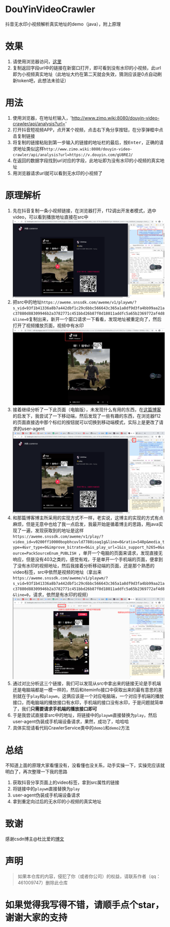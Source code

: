 # DouYinVideoCrawler

抖音无水印小视频解析真实地址的demo（java），附上原理

# 效果

1. 请使用浏览器访问，[这里](http://www.zimo.wiki:8080/douyin-video-crawler/api/analysis?url=https://v.douyin.com/gU8REJ/)
2. 复制返回字段url中的链接在新窗口打开，即可看到没有水印的小视频，此url即为小视频真实地址（此地址大约在第二天就会失效，猜测应该是0点自动刷新token吧，此想法未验证）

# 用法

1. 使用浏览器，在地址栏输入，'http://www.zimo.wiki:8080/douyin-video-crawler/api/analysis?url='
2. 打开抖音短视频APP，点开某个视频，点击右下角分享按钮，在分享弹框中点击复制链接
3. 将复制的链接粘贴到第一步输入的链接的地址栏的最后，按<kbd>Enter</kbd>，正确的请求地址类似这样`http://www.zimo.wiki:8080/douyin-video-crawler/api/analysis?url=https://v.douyin.com/gU8REJ/`
4. 在返回的数据字段找到url对应的字段，此地址即为没有水印的小视频的真实地址
5. 用浏览器请求url就可以看到无水印的小视频了

# 原理解析

1. 先在抖音复制一条小视频链接，在浏览器打开，f12调出开发者模式，选中video，可以看到播放地址直接在src中
![](screenshots/03b1f500.png)
2. 把src中的地址`https://aweme.snssdk.com/aweme/v1/playwm/?s_vid=93f1b41336a8b7a442dbf1c29c6bbc566643c365a1a8df9d3fa4bb99aa21ac37880d88309946b2a3782771c451bbd26b87f0d18011addfc5a65b2369772af4d8&line=0`复制出来，新开一个窗口请求一下看看，发现地址被重定向了，然后打开了视频播放页面，视频中有水印
![](screenshots/d44c2af1.png)
3. 接着继续分析了一下此页面（电脑版），未发现什么有用的东西，在[这篇博客](https://blog.csdn.net/qq_28121913/article/details/102730184)的启发下，我尝试了一下移动端，然后发现了一些有趣的东西，在浏览器f12的页面直接选中那个标红的按钮就可以切换到移动端模式，实际上是更改了请求的user-agent
![](screenshots/c4771500.png)
4. 和那篇博客博主所采用的实现方式不一样，老实说，这博主的实现的方式有点麻烦，但是无意中也给了我一点启发，我最开始是循着博主的思路，用java实现了一遍，发现获取到的地址是这样`https://aweme.snssdk.com/aweme/v1/play/?video_id=v0200ff10000bopbhcuvld7780ioaq1g&line=0&ratio=540p&media_type=4&vr_type=0&improve_bitrate=0&is_play_url=1&is_support_h265=0&source=PackSourceEnum_PUBLISH
`，单开一个电脑的页面来请求，发现直接无响应，但是没有403之类的，感觉有戏，于是单开一个手机端的页面，便拿到了没有水印的视频地址，然后我接着分析移动端的页面，还是那个熟悉的video标签，src中依然是视频的地址（拿出来`https://aweme.snssdk.com/aweme/v1/playwm/?s_vid=93f1b41336a8b7a442dbf1c29c6bbc566643c365a1a8df9d3fa4bb99aa21ac37880d88309946b2a3782771c451bbd26b87f0d18011addfc5a65b2369772af4d8&line=0`，请求，依然是有水印的视频）
![](screenshots/a905a701.png)
5. 通过对比分析这三个链接，我们可以发现从src中拿出来的链接无论是手机端还是电脑端都是一模一样的，然后和iteminfo接口中获取出来的最有意思的差别就在于`play`和`playwm`，这俩应该是一个对应电脑端，一个对应手机端的播放接口，而电脑端的播放接口有水印，手机端的接口没有水印，于是问题就简单了，我们**只需要请求手机端的播放接口即可**
6. 于是我尝试直接拿src中的地址，将链接中的`playwm`直接替换为`play`，然后user-agent伪装成手机端设备请求，果然，成功了，哈哈哈
7. 具体实现请看代码CrawlerService类中的`demo1`和`demo2`方法

# 总结

不知道上面的原理大家看懂没有，没看懂也没关系，动手实操一下，实操完应该就明白了，再次整理一下我的思路
1. 获取抖音分享页面上的video标签，拿到src属性的链接
2. 将链接中的`playwm`直接替换为`play`
3. user-agent伪装成手机端设备请求
4. 拿到重定向过后的无水印的小视频的真实地址

# 致谢

感谢csdn博主@杜比爱的[博文](https://blog.csdn.net/qq_28121913/article/details/102730184)

# 声明

> 如果本仓库的内容，侵犯了你（或者你公司）的权益，请联系作者（qq：461009747）删除此仓库


# 如果觉得我写得不错，请顺手点个star，谢谢大家的支持


